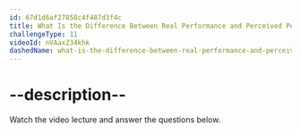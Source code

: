 ```yaml
---
id: 67d1d6af27858c4f487d3f4c
title: What Is the Difference Between Real Performance and Perceived Performance?
challengeType: 11
videoId: nVAaxZ34khk
dashedName: what-is-the-difference-between-real-performance-and-perceived-performance
---
```


# --description--

Watch the video lecture and answer the questions below.


